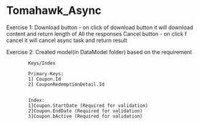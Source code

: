 # Tomahawk_Async

Exercise 1: 
			Download button - on click of download button it will download content and return length of All the responses
			Cancel button - on click f cancel it will cancel async task and return result
			
			
			
			
			
			
			
Exercise 2: 
			Created model(in DataModel folder) based on the requirement 
			
			Keys/Index
			
			Primary-Keys:
			1] Coupon.Id 
			2] CouponRedemptionDetail.Id 
			
			
			Index:
			1]Coupon.StartDate (Required for validation)
			2]Coupon.EndDate (Required for validation)
			3]Coupon.bActive (Required for validation)
			